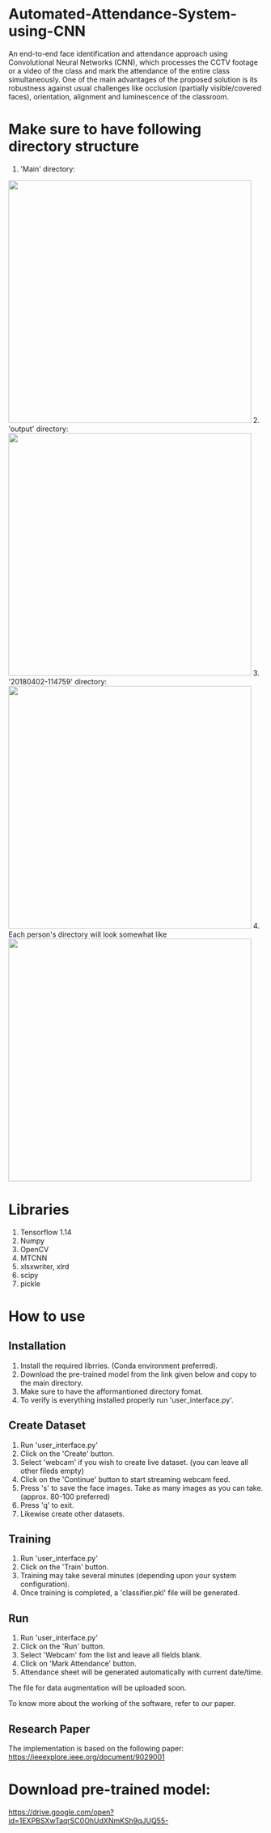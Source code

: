 # Automated-Attendance-System-using-CNN

An end-to-end face identification and attendance approach using Convolutional Neural Networks (CNN), which processes the CCTV footage or a video of the class and mark the attendance of the entire class simultaneously. One of the main advantages of the proposed solution is its robustness against usual challenges like occlusion (partially visible/covered faces), orientation, alignment and luminescence of the classroom.


# Make sure to have following directory structure
1. 'Main' directory:
<img src="https://github.com/aashishrai3799/Automated-Attendance-System-using-CNN/blob/master/images/image5.png" width="480">
2. 'output' directory:
<img src="https://github.com/aashishrai3799/Automated-Attendance-System-using-CNN/blob/master/images/image4.png" width="480">
3. '20180402-114759' directory:
<img src="https://github.com/aashishrai3799/Automated-Attendance-System-using-CNN/blob/master/images/image3.png" width="480">
4. Each person's directory will look somewhat like
<img src="https://github.com/aashishrai3799/Automated-Attendance-System-using-CNN/blob/master/images/image1.png" width="480">

# Libraries
1. Tensorflow 1.14
2. Numpy
3. OpenCV
4. MTCNN
5. xlsxwriter, xlrd
6. scipy
7. pickle


# How to use
## Installation
1. Install the required librries. (Conda environment preferred).
2. Download the pre-trained model from the link given below and copy to the main directory.
3. Make sure to have the afformantioned directory fomat.
4. To verify is everything installed properly run 'user_interface.py'.
## Create Dataset
1. Run 'user_interface.py'
2. Click on the 'Create' button.
3. Select 'webcam' if you wish to create live dataset. (you can leave all other fileds empty)
4. Click on the 'Continue' button to start streaming webcam feed.
5. Press 's' to save the face images. Take as many images as you can take. (approx. 80-100 preferred)
6. Press 'q' to exit.
7. Likewise create other datasets.
## Training
1. Run 'user_interface.py'
2. Click on the 'Train' button.
3. Training may take several minutes (depending upon your system configuration).
4. Once training is completed, a 'classifier.pkl' file will be generated.
## Run
1. Run 'user_interface.py'
2. Click on the 'Run' button.
3. Select 'Webcam' fom the list and leave all fields blank.
4. Click on 'Mark Attendance' button.
5. Attendance sheet will be generated automatically with current date/time.

The file for data augmentation will be uploaded soon.

To know more about the working of the software, refer to our paper.
## Research Paper
The implementation is based on the following paper:
https://ieeexplore.ieee.org/document/9029001


# Download pre-trained model:
https://drive.google.com/open?id=1EXPBSXwTaqrSC0OhUdXNmKSh9qJUQ55-
